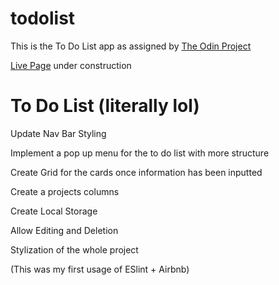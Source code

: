 # todolist

This is the To Do List app as assigned by [The Odin Project](https://www.theodinproject.com/)

[Live Page]() under construction

# To Do List (literally lol)

Update Nav Bar Styling

Implement a pop up menu for the to do list with more structure

Create Grid for the cards once information has been inputted

Create a projects columns

Create Local Storage

Allow Editing and Deletion

Stylization of the whole project

(This was my first usage of ESlint + Airbnb)
